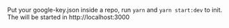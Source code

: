 Put your google-key.json inside a repo, run
`yarn` and `yarn start:dev` to init.
The will be started in http://localhost:3000
